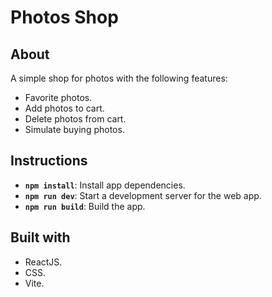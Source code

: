# Photos Shop

## About

A simple shop for photos with the following features:

- Favorite photos.
- Add photos to cart.
- Delete photos from cart.
- Simulate buying photos.

## Instructions

- **`npm install`**: Install app dependencies.
- **`npm run dev`**: Start a development server for the web app.
- **`npm run build`**: Build the app.

## Built with

- ReactJS.
- CSS.
- Vite.
